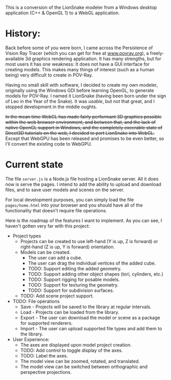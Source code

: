 This is a conversion of the LionSnake modeler from a Windows desktop application (C++ & OpenGL 1) to a WebGL application.

# History:

Back before some of you were born, I came across the Persistence of Vision Ray Tracer (which you can get for free at www.povray.org), a freely-available 3d graphics rendering application. It has many strengths, but for most users it has one weakness: It does not have a GUI interface for creating models. This makes many things of interest (such as a human being) very difficult to create in POV-Ray.

Having no small skill with software, I decided to create my own modeler, originally using the Windows GDI before learning OpenGL, to generate models for POV-Ray. I named it LionSnake (having been born under the sign of Leo in the Year of the Snake). It was *usable*, but not that great, and I stopped development in the middle oughts.

~~In the mean time WebGL has made fairly performant 3D graphics possible within the web browser environment, and between that, and the lack of native OpenGL support in Windows, and the completely execrable state of Direct3D tutorials on the web, I decided to port LionSnake into WebGL.~~ Except that WebGPU has been released and promises to be even better, so I'll convert the existing code to WebGPU.

# Current state

The file `server.js` is a Node.js file hosting a LionSnake server. All it does now is serve the pages. I intend to add the ability to upload and download files, and to save user models and scenes on the server.

For local development purposes, you can simply load the file `pages/home.html` into your browser and you should have all of the functionality that doesn't require file operations.

Here is the roadmap of the features I want to implement. As you can see, I haven't gotten very far with this project:

* Project types
	* Projects can be created to use left-hand (Y is up, Z is forward) or right-hand (Z is up, Y is forward) orientation.
	* Models can be created.
		* The user can add a cube.
		* The user can drag the individual vertices of the added cube.
		* TODO: Support editing the added geometry.
		* TODO: Support adding other object shapes (tori, cylinders, etc.)
		* TODO: Support rigging for posable models.
		* TODO: Support for texturing the geometry.
		* TODO: Support for subdivision surfaces.
	* TODO: Add scene project support.
* TODO: File operations
	* Save - Projects will be saved to the library at regular intervals.
	* Load - Projects can be loaded from the library.
	* Export - The user can download the model or scene as a package for supported renderers.
	* Import - The user can upload supported file types and add them to the library.
* User Experience:
	* The axes are displayed upon model project creation.
	* TODO: Add control to toggle display of the axes.
	* TODO: Label the axes.
	* The model view can be zoomed, rotated, and translated.
	* The model view can be switched between orthographic and perspective projections.
